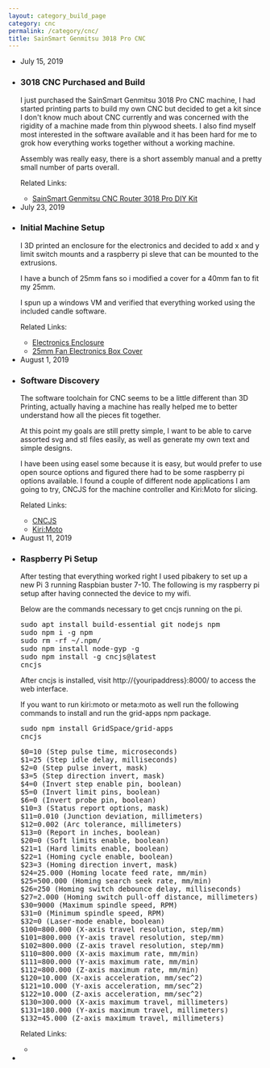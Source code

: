 ```yaml
---
layout: category_build_page
category: cnc
permalink: /category/cnc/
title: SainSmart Genmitsu 3018 Pro CNC
---
```

<div class="box-body">
    <ul class="timeline">
        <li class="time-label">
            <span class="bg-blue">
                <time datetime="2019-07-15T00:00:00-07:00" itemprop="datePublished">July  15, 2019</time>
            </span>
        </li>
        <li>
            <i class="fa fa-truck bg-red"></i>
            <div class="timeline-item">
                <span class="time"></span>
                <h3 class="timeline-header">3018 CNC Purchased and Build</h3>
                <div class="timeline-body">
                    <p>I just purchased the SainSmart Genmitsu 3018 Pro CNC machine, I had started printing parts to build my own CNC but decided to get a kit since I don't know much about CNC currently and was concerned with the rigidity of a machine made from thin plywood sheets.  I also find myself most interested in the software available and it has been hard for me to grok how everything works together without a working machine. </p>
                    <p>Assembly was really easy, there is a short assembly manual and a pretty small number of parts overall. </p>
                </div>
                <div class="timeline-footer">
                Related Links:
                <ul>
                    <li><a href="https://www.sainsmart.com/products/sainsmart-genmitsu-cnc-router-3018-pro-diy-kit">SainSmart Genmitsu CNC Router 3018 Pro DIY Kit</a></li>
                </ul>
                </div>
            </div>
        </li>
        <li class="time-label">
            <span class="bg-blue">
                <time datetime="2019-07-23T00:00:00-07:00" itemprop="datePublished">July  23, 2019</time>
            </span>
        </li>
        <li>
            <i class="fa fa-cogs bg-green"></i>
            <div class="timeline-item">
                <span class="time"></span>
                <h3 class="timeline-header">Initial Machine Setup</h3>
                <div class="timeline-body">
                    <p>
                        I 3D printed an enclosure for the electronics and decided to add x and y limit switch mounts and a raspberry pi sleve that can be mounted to the extrusions.
                    </p>
                    <p>
                        I have a bunch of 25mm fans so i modified a cover for a 40mm fan to fit my 25mm.
                    </p>
                    <p>
                        I spun up a windows VM and verified that everything worked using the included candle software.
                    </p>
                </div>
                <div class="timeline-footer">
                Related Links: 
                <ul>
                    <li><a href="https://www.thingiverse.com/thing:3654553">Electronics Enclosure</a></li>
                    <li><a href="https://www.thingiverse.com/thing:3764473">25mm Fan Electronics Box Cover</a></li>
                </ul>
                </div>
            </div>
        </li>
         <li class="time-label">
            <span class="bg-blue">
                <time datetime="2019-08-01T00:00:00-07:00" itemprop="datePublished">August  1, 2019</time>
            </span>
        </li>
        <li>
            <i class="fa fa-terminal bg-yellow"></i>
            <div class="timeline-item">
                <span class="time"></span>
                <h3 class="timeline-header">Software Discovery</h3>
                <div class="timeline-body">
                    <p>
                        The software toolchain for CNC seems to be a little different than 3D Printing, actually having a machine has really helped me to better understand how all the pieces fit together.
                    </p>
                    <p>
                        At this point my goals are still pretty simple, I want to be able to carve assorted svg and stl files easily, as well as generate my own text and simple designs.
                    </p>
                    <p>
                        I have been using easel some because it is easy, but would prefer to use open source options and figured there had to be some raspberry pi options available. I found a couple of different node applications I am going to try, CNCJS for the machine controller and Kiri:Moto for slicing.
                    </p>
                </div>
                <div class="timeline-footer">
                Related Links: 
                <ul>
                    <li><a href="https://cncjs.org">CNCJS</a></li>
                     <li><a href="https://github.com/GridSpace/grid-apps/wiki/Kiri:Moto">Kiri:Moto</a></li>
                </ul>
                </div>
            </div>
        </li>
        <li class="time-label">
            <span class="bg-blue">
                <time datetime="2019-08-11T00:00:00-07:00" itemprop="datePublished">August  11, 2019</time>
            </span>
        </li>
        <li>
            <i class="fa fa-laptop bg-red"></i>
            <div class="timeline-item">
                <span class="time"></span>
                <h3 class="timeline-header">Raspberry Pi Setup</h3>
                <div class="timeline-body">
                    <p>
                        After testing that everything worked right I used pibakery to set up a new Pi 3 running Raspbian buster 7-10.  The following is my raspberry pi setup after having connected the device to my wifi.
                    </p>
                    <p>Below are the commands necessary to get cncjs running on the pi.</p>
                    <pre>
sudo apt install build-essential git nodejs npm
sudo npm i -g npm
sudo rm -rf ~/.npm/ 
sudo npm install node-gyp -g
sudo npm install -g cncjs@latest
cncjs</pre>
                    <p>After cncjs is installed, visit http://{youripaddress}:8000/ to access the web interface.</p>
                    <p>If you want to run kiri:moto or meta:moto as well run the following commands to install and run the grid-apps npm package.</p>
                                        <pre>
sudo npm install GridSpace/grid-apps
cncjs</pre>
                    <pre>
$0=10 (Step pulse time, microseconds) 
$1=25 (Step idle delay, milliseconds)
$2=0 (Step pulse invert, mask)
$3=5 (Step direction invert, mask)
$4=0 (Invert step enable pin, boolean)
$5=0 (Invert limit pins, boolean)
$6=0 (Invert probe pin, boolean)
$10=3 (Status report options, mask)
$11=0.010 (Junction deviation, millimeters)
$12=0.002 (Arc tolerance, millimeters)
$13=0 (Report in inches, boolean)
$20=0 (Soft limits enable, boolean)
$21=1 (Hard limits enable, boolean)
$22=1 (Homing cycle enable, boolean)
$23=3 (Homing direction invert, mask)
$24=25.000 (Homing locate feed rate, mm/min)
$25=500.000 (Homing search seek rate, mm/min)
$26=250 (Homing switch debounce delay, milliseconds)
$27=2.000 (Homing switch pull-off distance, millimeters)
$30=9000 (Maximum spindle speed, RPM)
$31=0 (Minimum spindle speed, RPM)
$32=0 (Laser-mode enable, boolean)
$100=800.000 (X-axis travel resolution, step/mm)
$101=800.000 (Y-axis travel resolution, step/mm)
$102=800.000 (Z-axis travel resolution, step/mm)
$110=800.000 (X-axis maximum rate, mm/min)
$111=800.000 (Y-axis maximum rate, mm/min)
$112=800.000 (Z-axis maximum rate, mm/min)
$120=10.000 (X-axis acceleration, mm/sec^2)
$121=10.000 (Y-axis acceleration, mm/sec^2)
$122=10.000 (Z-axis acceleration, mm/sec^2)
$130=300.000 (X-axis maximum travel, millimeters)
$131=180.000 (Y-axis maximum travel, millimeters)
$132=45.000 (Z-axis maximum travel, millimeters)</pre>
                </div>
                <div class="timeline-footer">
                Related Links: 
                <ul>
                    <li><a href=""></a></li>
                </ul>
                </div>
            </div>
        </li>
        <li>
            <i class="fa fa-clock-o bg-gray"></i>
        </li>
    </ul>
</div>